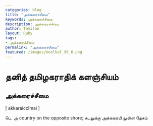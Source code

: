 ```yaml
---  
categories: blog  
title: "அக்கரைச்சீமை"
keywords: அக்கரைச்சீமை  
description: அக்கரைச்சீமை
author: Tamilan  
layout: Ruby  
tags:     
- அக்கரைச்சீமை
permalink: "அக்கரைச்சீமை"  
featured: /images/noolkal_96_6.png  
--- 
```

# தனித் தமிழகராதிக் களஞ்சியம்
## அக்கரைச்சீமை

[ akkaraiccīmai ]  
  
பெ. அ country on the opposite shore; கடலுக்கு அக்கரையி லுள்ள தேசம்